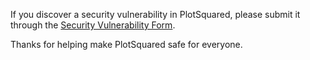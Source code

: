 If you discover a security vulnerability in PlotSquared, please submit it through the [Security Vulnerability Form](https://forms.gle/btgdRn9yhGtzEiGW8).

Thanks for helping make PlotSquared safe for everyone.
